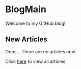 # BlogMain

Welcome to my GitHub blog!

## New Articles

Oops... There are no articles now.

Click [here](https://haohao123coding.github.io/main/bloglist) to view all articles.
